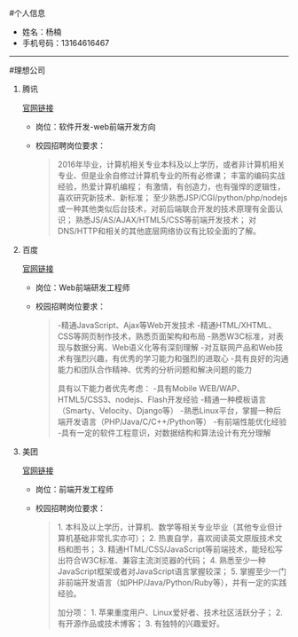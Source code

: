 ﻿#个人信息
+ 姓名：杨楠
+ 手机号码：13164616467
___

#理想公司
1.  腾讯

    [官网链接](http://join.qq.com/post.php?post=16)

    +   岗位：软件开发-web前端开发方向
    +   校园招聘岗位要求：

        >2016年毕业，计算机相关专业本科及以上学历，或者非计算机相关专业、但是业余自修过计算机专业的所有必修课；
        丰富的编码实战经验，热爱计算机编程；
        有激情，有创造力，也有强悍的逻辑性，喜欢研究新技术、新标准；
        至少熟悉JSP/CGI/python/php/nodejs或一种其他类似后台技术，对前后端联合开发的技术原理有全面认识；
        熟悉JS/AS/AJAX/HTML5/CSS等前端开发技术；
        对DNS/HTTP和相关的其他底层网络协议有比较全面的了解。
2.  百度

    [官网链接](http://talent.baidu.com/external/baidu/campus.html#/jobDetail/1/979381534)

    +   岗位：Web前端研发工程师
    +   校园招聘岗位要求：

        >-精通JavaScript、Ajax等Web开发技术
        -精通HTML/XHTML、CSS等网页制作技术，熟悉页面架构和布局
        -熟悉W3C标准，对表现与数据分离、Web语义化等有深刻理解
        -对互联网产品和Web技术有强烈兴趣，有优秀的学习能力和强烈的进取心
        -具有良好的沟通能力和团队合作精神、优秀的分析问题和解决问题的能力
        >
        >具有以下能力者优先考虑：
        -具有Mobile WEB/WAP、HTML5/CSS3、nodejs、Flash开发经验
        -精通一种模板语言（Smarty、Velocity、Django等）
        -熟悉Linux平台，掌握一种后端开发语言（PHP/Java/C/C++/Python等）
        -有前端性能优化经验
        -具有一定的软件工程意识，对数据结构和算法设计有充分理解
3.  美团

    [官网链接](http://www.hotjob.cn/wt/meituan/web/index/webPosition210!getOnePosition?postIdEnc=7ADF89258EC4C57726733E9089984878&recruitType=1&brandCode=1&operational=4678017987F41DE831D477AAFE5E62C9F1EBB943D9B74C4C0D124B2634CDDB5143B6C21AD0FBCD3B5FC9192A750B3E001E9D568A3EB13C6FCC6110291B9AE049F7783D5AD4738EC74BD5C21D8D18563500BB98E62564656FC28194BDB249C0C6ADA993F4A79495C6742C6CCC1050D2A295FE34204DF8CDE84E00B0B3DF4776CC3266032E7E4AE114C775C45F5237A0BE)

    +   岗位：前端开发工程师
    +   校园招聘岗位要求：

        >1\. 本科及以上学历，计算机、数学等相关专业毕业（其他专业但计算机基础非常扎实亦可）；
        2\. 热衷自学，喜欢阅读英文原版技术文档和图书；
        3\. 精通HTML/CSS/JavaScript等前端技术，能轻松写出符合W3C标准、兼容主流浏览器的代码；
        4\. 熟悉至少一种JavaScript框架或者对JavaScript语言掌握较深；
        5\. 掌握至少一门非前端开发语言（如PHP/Java/Python/Ruby等），并有一定的实践经验。
        >
        >加分项：
        1\. 苹果重度用户、Linux爱好者、技术社区活跃分子；
        2\. 有开源作品或技术博客；
        3\. 有独特的兴趣爱好。 